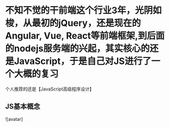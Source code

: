 # 不知不觉的干前端这个行业3年，光阴如梭，从最初的jQuery，还是现在的Angular, Vue, React等前端框架,到后面的nodejs服务端的兴起，其实核心的还是JavaScript，于是自己对JS进行了一个大概的复习

个人推荐的还是【JavaScript高级程序设计】

## JS基本概念
![avatar]